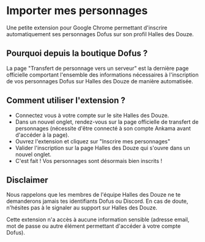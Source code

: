 # Importer mes personnages

Une petite extension pour Google Chrome permettant d'inscrire automatiquement ses personnages Dofus sur son profil Halles des Douze.

## Pourquoi depuis la boutique Dofus ?

La page "Transfert de personnage vers un serveur" est la dernière page officielle comportant l'ensemble des informations nécessaires à l'inscription de vos personnages Dofus sur Halles des Douze de manière automatisée.

## Comment utiliser l'extension ?

- Connectez vous à votre compte sur le site Halles des Douze.
- Dans un nouvel onglet, rendez-vous sur la page officielle de transfert de personnages (nécessite d'être connecté à son compte Ankama avant d'accéder à la page).
- Ouvrez l'extension et cliquez sur "Inscrire mes personnages"
- Valider l'inscription sur la page Halles des Douze qui s'ouvre dans un nouvel onglet.
- C'est fait ! Vos personnages sont désormais bien inscrits !

## Disclaimer

Nous rappelons que les membres de l'équipe Halles des Douze ne te demanderons jamais tes identifiants Dofus ou Discord. En cas de doute, n'hésites pas à le signaler au support sur Halles des Douze.

Cette extension n'a accès à aucune information sensible (adresse email, mot de passe ou autre élément permettant d'accéder à votre compte Dofus).